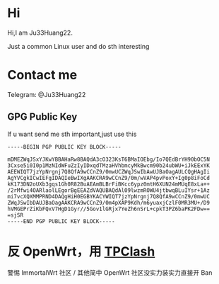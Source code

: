 # Hi
Hi,I am Ju33Huang22.

Just a common Linux user and do sth interesting

# Contact me
Telegram: @Ju33Huang22

## GPG Public Key
If u want send me sth important,just use this
```
-----BEGIN PGP PUBLIC KEY BLOCK-----

mDMEZWqJSxYJKwYBBAHaRw8BAQdA3cO323KsT6BMaIOEbg/Io7QEdBrYH90bOC5N
3Cxse5i0I0p1MzNIdWFuZzIyIDxqdTMzaHVhbmcyMkBwcm90b24ubWU+iJkEExYK
AEEWIQT7jzYpNrgnj7Q8QfA9wCCnZ9/0mwUCZWqJSwIbAwUJBaOagAULCQgHAgIi
AgYVCgkICwIEFgIDAQIeBwIXgAAKCRA9wCCnZ9/0m/wVAP4pvPoxY+Ig0p8iFoCd
kK173DN2oUXb3gqs1Gh0R82BuAEAmBLBrFiBKcc6ypz0mtH6XUN24mMUqE8xLa++
/2rMfwi4OARlaolLEgorBgEEAZdVAQUBAQdAl09lwzmROWU4jtbwqBLuIYsr+1Az
mi7vcXQXMMPRND4DAQgHiH0EGBYKACYWIQT7jzYpNrgnj7Q8QfA9wCCnZ9/0mwUC
ZWqJSwIbDAUJBaOagAAKCRA9wCCnZ9/0m4pXAP9Kdh/m6yuaxjCzlF0MR3MU+/D9
hVMGEPrZiKbFQxV7HgD1Gyr//5Gov1lGRjx7YeZh6nSrL+cpkT3PZ6baPK2FDw==
=sjSR
-----END PGP PUBLIC KEY BLOCK-----

```

# 反 OpenWrt，用 [TPClash](https://github.com/TPClash/tpclash)
警惕 ImmortalWrt 社区 / 其他简中 OpenWrt 社区没实力装实力直接开 Ban
